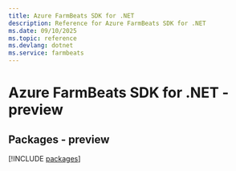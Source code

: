 ```yaml
---
title: Azure FarmBeats SDK for .NET
description: Reference for Azure FarmBeats SDK for .NET
ms.date: 09/10/2025
ms.topic: reference
ms.devlang: dotnet
ms.service: farmbeats
---
```

# Azure FarmBeats SDK for .NET - preview
## Packages - preview
[!INCLUDE [packages](farmbeats-index.md)]